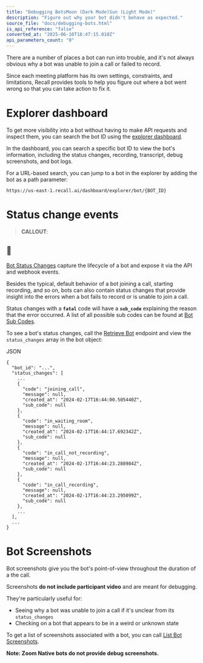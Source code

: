 ```yaml
---
title: "Debugging BotsMoon (Dark Mode)Sun (Light Mode)"
description: "Figure out why your bot didn't behave as expected."
source_file: "docs/debugging-bots.html"
is_api_reference: "false"
converted_at: "2025-06-10T18:47:15.010Z"
api_parameters_count: "0"
---
```

There are a number of places a bot can run into trouble, and it's not always obvious why a bot was unable to join a call or failed to record.

Since each meeting platform has its own settings, constraints, and limitations, Recall provides tools to help you figure out where a bot went wrong so that you can take action to fix it.

# Explorer dashboard

[](#explorer-dashboard)

To get more visibility into a bot without having to make API requests and inspect them, you can search the bot ID using the [explorer dashboard](https://api.recall.ai/dashboard/explorer/).

In the dashboard, you can search a specific bot ID to view the bot's information, including the status changes, recording, transcript, debug screenshots, and bot logs.

For a URL-based search, you can jump to a bot in the explorer by adding the bot as a path parameter:

```
https://us-east-1.recall.ai/dashboard/explorer/bot/{BOT_ID}

```

# Status change events

[](#status-change-events)

> **CALLOUT**:

## 📘

[Bot Status Changes](/docs/bot-status-change-events.md) capture the lifecycle of a bot and expose it via the API and webhook events.

Besides the typical, default behavior of a bot joining a call, starting recording, and so on, bots can also contain status changes that provide insight into the errors when a bot fails to record or is unable to join a call.

Status changes with a **`fatal`** code will have a **`sub_code`** explaining the reason that the error occurred. A list of all possible sub codes can be found at [Bot Sub Codes](/reference/subcodes.md).

To see a bot's status changes, call the [Retrieve Bot](/reference/bot_retrieve.md) endpoint and view the `status_changes` array in the bot object:

JSON

```
{
  "bot_id": "...",
  "status_changes": [
    ...
    {
      "code": "joining_call",
      "message": null,
      "created_at": "2024-02-17T16:44:00.505440Z",
      "sub_code": null
    },
    {
      "code": "in_waiting_room",
      "message": null,
      "created_at": "2024-02-17T16:44:17.692342Z",
      "sub_code": null
    },
    {
      "code": "in_call_not_recording",
      "message": null,
      "created_at": "2024-02-17T16:44:23.288984Z",
      "sub_code": null
    },
    {
      "code": "in_call_recording",
      "message": null,
      "created_at": "2024-02-17T16:44:23.295099Z",
      "sub_code": null
    },
    ...
  ],
  ...
}

```

# Bot Screenshots

[](#bot-screenshots)

Bot screenshots give you the bot's point-of-view throughout the duration of a the call.

Screenshots **do not include participant video** and are meant for debugging.

They're particularly useful for:
- Seeing why a bot was unable to join a call if it's unclear from its `status_changes`
- Checking on a bot that appears to be in a weird or unknown state

To get a list of screenshots associated with a bot, you can call [List Bot Screenshots](/reference/bot_screenshots_list.md).

**Note: Zoom Native bots do not provide debug screenshots.**
